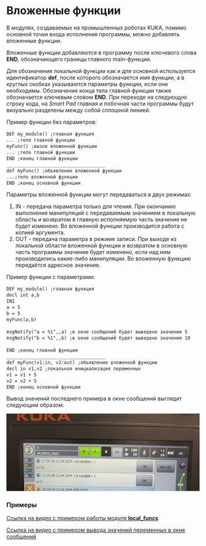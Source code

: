 # Вложенные функции

В модулях, создаваемых на промышленных роботах KUKA, помимо основной точки входа исполнения программы, можно добавлять вложенные функции.

Вложенные функции добавляются в программу после ключевого слова **END**, обозначающего границы главного main-функции.

Для обозначения локальной функции как и для основной используется идентификатор **def**, после которого обозначается имя функции, а в круглых скобках указываются параметры функции, если они необходимы. Обозначение конца тела главной функции также обозначается ключевым словом **END**. При переходе на следующую строку кода, на *Smart Pad* главная и побочная части программы будут визуально разделены между собой сплошной линией.

Пример функции без параметров:

```
DEF my_module() ;главная функция
... ;тело главной функции
myFunc() ;вызов вложенной функции
... ;тело главной функции
END ;конец главной функции
____________________________________
def myFunc() ;объявление вложенной функции
...;тело вложенной функции
END ;конец основной функции
```

Параметры вложенной функции могут передаваться в двух режимах:
1. IN - передача параметра только для чтения. При окончанию выполнения манипуляций с передаваемым значением в локальную область и возвратом в главную исполняемую часть значение не будет изменено. Во вложенной функции производится работа с копией аргумента.
2. OUT - передача параметра в режиме записи. При выходе из локальной области вложенной функции и возвратом в основную часть программы значение будет изменено, если над ним производились какие-либо манипуляции. Во вложенную функцию передаётся адресное значение.

Пример функции с параметрами:

```
DEF my_module() ;главная функция
decl int a,b
INI
a = 5
b = 5
myFunc(a,b)

msgNotify("a = %1",,a) ;в окне сообщений будет выведено значение 5
msgNotify("b = %1",,b) ;в окне сообщений будет выведено значение 10

END ;конец главной функции
____________________________________
def myFunc(v1:in, v2:out) ;объявление вложенной функции
decl in v1,v2 ;локальная инициализация переменных
v1 = v1 + 5
v2 = v2 + 5
END ;конец основной функции
```

Вывод значений последнего примера в окне сообщений выглядит следующим образом:

![Вывод переменных в окне сообщения](../../media/photos/variable_state.jpg "Вывод переменных в окне сообщения")

### Примеры

[Ссылка на видео с примером работы модуля **local_funcs**](https://disk.yandex.ru/i/FKRkI3nrGdpMgA)

[Ссылка на видео с примером вывода значений переменных в окне сообщений](https://disk.yandex.ru/i/zFMyZGq4DN6Fow)